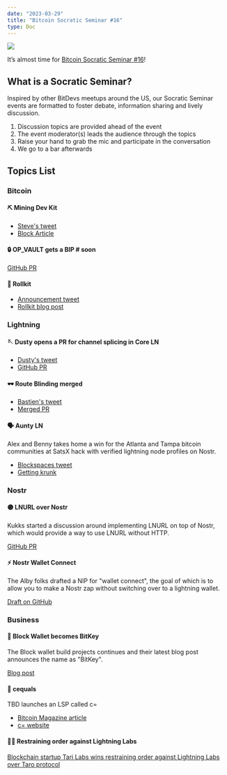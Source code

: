 ```yaml
---
date: "2023-03-29"
title: "Bitcoin Socratic Seminar #16"
type: Doc
---
```


![](https://atlantabitdevs.org/content/uploads/2023/03/ATLBitDevs_2023-03-29_socratic-1568x882.jpg)

It’s almost time for <a href="https://www.meetup.com/atlantabitdevs/events/292080080/">Bitcoin Socratic Seminar #16</a>!

## What is a Socratic Seminar?

Inspired by other BitDevs meetups around the US, our Socratic Seminar events
are formatted to foster debate, information sharing and lively discussion.

  1. Discussion topics are provided ahead of the event
  2. The event moderator(s) leads the audience through the topics
  3. Raise your hand to grab the mic and participate in the conversation
  4. We go to a bar afterwards

## Topics List

### Bitcoin

#### ⛏ Mining Dev Kit

  * <a href="https://twitter.com/moneyball/status/1633175236203147264">Steve's tweet</a>
  * <a href="https://www.mining.build/the-mining-development-kit-unlocking-innovation-in-bitcoin-mining/">Block Article</a>

#### 🔒 OP_VAULT gets a BIP # soon

<a href="https://github.com/bitcoin/bips/pull/1421">GitHub PR</a>

#### 🧻 Rollkit

  * <a href="https://twitter.com/rollkitdev/status/1632438374513676288?s=46&t=JE0Wv8DiW65PYc9J6aX9IA">Announcement tweet</a>
  * <a href="https://rollkit.dev/blog/sovereign-rollups-on-bitcoin/">Rollkit blog post</a>

### Lightning

#### 🪡 Dusty opens a PR for channel splicing in Core LN

  * <a href="https://twitter.com/dusty_daemon/status/1633281654079868929">Dusty's tweet</a>
  * <a href="https://github.com/ElementsProject/lightning/pull/5675">GitHub PR</a>

#### 🕶 Route Blinding merged

  * <a href="https://twitter.com/realtbast/status/1640606307924291585">Bastien's tweet</a>
  * <a href="https://github.com/lightning/bolts/pull/765">Merged PR</a>

#### 🗣 Aunty LN

Alex and Benny takes home a win for the Atlanta and Tampa bitcoin communities
at SatsX hack with verified lightning node profiles on Nostr.

  * <a href="https://twitter.com/BlockSpaces_io/status/1637642107048402944">Blockspaces tweet</a>
  * <a href="https://twitter.com/PlebLab/status/1637628536260292608">Getting krunk</a>

### Nostr

#### 🟣 LNURL over Nostr

Kukks started a discussion around implementing LNURL on top of Nostr, which
would provide a way to use LNURL without HTTP.

<a href="https://github.com/lnurl/luds/pull/203">GitHub PR</a>

#### ⚡️ Nostr Wallet Connect

The Alby folks drafted a NIP for "wallet connect", the goal of which is to
allow you to make a Nostr zap without switching over to a lightning wallet.

<a href="https://github.com/getAlby/nips/blob/master/47.md">Draft on GitHub</a>

### Business

#### 🔑 Block Wallet becomes BitKey

The Block wallet build projects continues and their latest blog post announces
the name as "BitKey".

<a href="https://bitkey.build/you-can-call-us-bitkey/">Blog post</a>

#### 🟰 cequals

TBD launches an LSP called c=

  * <a href="https://bitcoinmagazine.com/business/tbd-announces-new-bitcoin-lightning-service-provider-c">Bitcoin Magazine article</a>
  * <a href="https://cequals.xyz/">c= website</a>

#### 👩‍⚖️ Restraining order against Lightning Labs

<a href="https://www.theblock.co/post/219992/blockchain-startup-tari-labs-wins-restraining-order-against-lightning-labs-over-taro-protocol">Blockchain startup Tari Labs wins restraining order against Lightning Labs over Taro protocol</a>